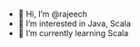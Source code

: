 - 👋 Hi, I’m @rajeech
- 👀 I’m interested in Java, Scala
- 🌱 I’m currently learning Scala

<!---
rajeech/rajeech is a ✨ special ✨ repository because its `README.md` (this file) appears on your GitHub profile.
You can click the Preview link to take a look at your changes.
--->
